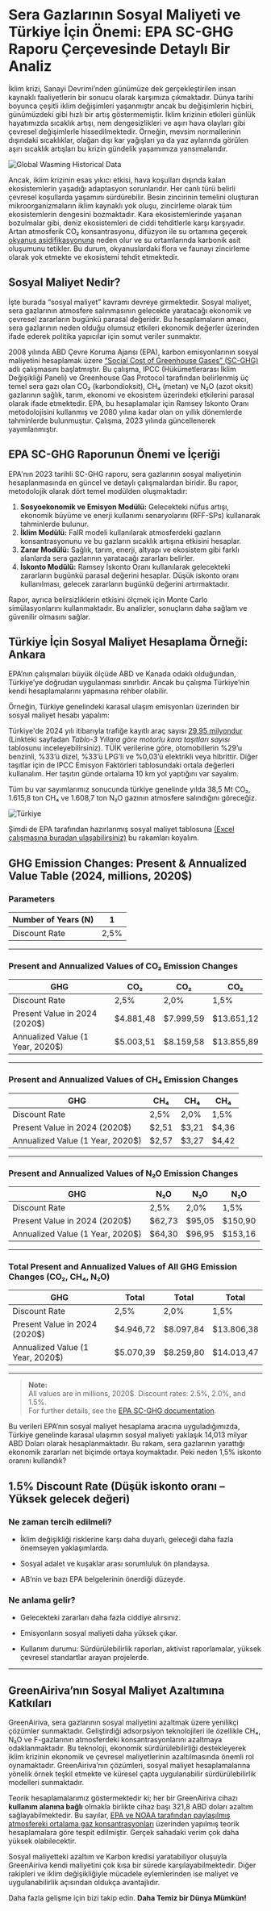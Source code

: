 
# **Sera Gazlarının Sosyal Maliyeti ve Türkiye İçin Önemi: EPA SC-GHG Raporu Çerçevesinde Detaylı Bir Analiz**


İklim krizi, Sanayi Devrimi’nden günümüze dek gerçekleştirilen insan kaynaklı faaliyetlerin bir sonucu olarak karşımıza çıkmaktadır. Dünya tarihi boyunca çeşitli iklim değişimleri yaşanmıştır ancak bu değişimlerin hiçbiri, günümüzdeki gibi hızlı bir artış göstermemiştir. İklim krizinin etkileri günlük hayatımızda sıcaklık artışı, nem dengesizlikleri ve aşırı hava olayları gibi çevresel değişimlerle hissedilmektedir. Örneğin, mevsim normallerinin dışındaki sıcaklıklar, olağan dışı kar yağışları ya da yaz aylarında görülen aşırı sıcaklık artışları bu krizin gündelik yaşamımıza yansımalarıdır.


<img src="../assets/img/blog/2025-07-15-social-cost/2025-07-15-social-cost-GlWa-Graph.png" alt= "Global Wasming Historical Data">


Ancak, iklim krizinin esas yıkıcı etkisi, hava koşulları dışında kalan ekosistemlerin yaşadığı adaptasyon sorunlarıdır. Her canlı türü belirli çevresel koşullarda yaşamını sürdürebilir. Besin zincirinin temelini oluşturan mikroorganizmaların iklim kaynaklı yok oluşu, zincirleme olarak tüm ekosistemlerin dengesini bozmaktadır. Kara ekosistemlerinde yaşanan bozulmalar gibi, deniz ekosistemleri de ciddi tehditlerle karşı karşıyadır. Artan atmosferik CO₂ konsantrasyonu, difüzyon ile su ortamına geçerek [okyanus asidifikasyonuna](https://oceanservice.noaa.gov/facts/acidification.html) neden olur ve su ortamlarında karbonik asit oluşumunu tetikler. Bu durum, okyanuslardaki flora ve faunayı zincirleme olarak yok etmekte ve ekosistemi tehdit etmektedir.

## Sosyal Maliyet Nedir?

İşte burada “sosyal maliyet” kavramı devreye girmektedir. Sosyal maliyet, sera gazlarının atmosfere salınmasının gelecekte yaratacağı ekonomik ve çevresel zararların bugünkü parasal değeridir. Bu hesaplamaların amacı, sera gazlarının neden olduğu olumsuz etkileri ekonomik değerler üzerinden ifade ederek politika yapıcılar için somut veriler sunmaktır.

2008 yılında ABD Çevre Koruma Ajansı (EPA), karbon emisyonlarının sosyal maliyetini hesaplamak üzere [“Social Cost of Greenhouse Gases” (SC-GHG)](chrome-extension://efaidnbmnnnibpcajpcglclefindmkaj/https://www.epa.gov/system/files/documents/2023-12/epa_scghg_2023_report_final.pdf) adlı çalışmasını başlatmıştır. Bu çalışma, IPCC (Hükümetlerarası İklim Değişikliği Paneli) ve Greenhouse Gas Protocol tarafından belirlenmiş üç temel sera gazı olan CO₂ (karbondioksit), CH₄ (metan) ve N₂O (azot oksit) gazlarının sağlık, tarım, ekonomi ve ekosistem üzerindeki etkilerini parasal olarak ifade etmektedir. EPA, bu hesaplamalar için Ramsey İskonto Oranı metodolojisini kullanmış ve 2080 yılına kadar olan on yıllık dönemlerde tahminlerde bulunmuştur. Çalışma, 2023 yılında güncellenerek yayımlanmıştır.

## EPA SC-GHG Raporunun Önemi ve İçeriği

EPA'nın 2023 tarihli SC-GHG raporu, sera gazlarının sosyal maliyetinin hesaplanmasında en güncel ve detaylı çalışmalardan biridir. Bu rapor, metodolojik olarak dört temel modülden oluşmaktadır:

1. **Sosyoekonomik ve Emisyon Modülü:** Gelecekteki nüfus artışı, ekonomik büyüme ve enerji kullanımı senaryolarını (RFF-SPs) kullanarak tahminlerde bulunur.
2. **İklim Modülü:** FaIR modeli kullanılarak atmosferdeki gazların konsantrasyonunu ve bu gazların sıcaklık artışına etkisini hesaplar.
3. **Zarar Modülü:** Sağlık, tarım, enerji, altyapı ve ekosistem gibi farklı alanlarda sera gazlarının yaratacağı zararları belirler.
4. **İskonto Modülü:** Ramsey İskonto Oranı kullanılarak gelecekteki zararların bugünkü parasal değerini hesaplar. Düşük iskonto oranı kullanılması, gelecek zararların bugünkü değerini artırmaktadır.

Rapor, ayrıca belirsizliklerin etkisini ölçmek için Monte Carlo simülasyonlarını kullanmaktadır. Bu analizler, sonuçların daha sağlam ve güvenilir olmasını sağlar.

## Türkiye İçin Sosyal Maliyet Hesaplama Örneği: Ankara

EPA’nın çalışmaları büyük ölçüde ABD ve Kanada odaklı olduğundan, Türkiye’ye doğrudan uygulanması sınırlıdır. Ancak bu çalışma Türkiye’nin kendi hesaplamalarını yapmasına rehber olabilir.

Örneğin, Türkiye genelindeki karasal ulaşım emisyonları üzerinden bir sosyal maliyet hesabı yapalım:

Türkiye'de 2024 yılı itibarıyla trafiğe kayıtlı araç sayısı [29,95 milyondur]() (Linkteki sayfadan *Tablo-3 Yıllara göre motorlu kara taşıtları sayısı* tablosunu inceleyebilirsiniz). TÜİK verilerine göre, otomobillerin %29’u benzinli, %33’ü dizel, %33’ü LPG’li ve %0,03’ü elektrikli veya hibrittir. Diğer taşıtlar için de IPCC Emisyon Faktörleri tablosundaki ortala değerleri kullanalım. Her taşıtın günde ortalama 10 km yol yaptığını var sayalım.

Tüm bu var sayımlarımız sonucunda türkiye genelinde yılda 38,5 Mt CO₂, 1.615,8 ton CH₄ ve 1.608,7 ton N₂O gazının atmosfere salındığını göreceğiz. 


<img src="../assets/img/blog/2025-07-15-social-cost/2025-07-15-social-cost-Car Emission-GraphTur.png" alt= "Türkiye">


Şimdi de EPA tarafından hazırlanmış sosyal maliyet tablosuna [(Excel çalışmasına buradan ulaşabilirsiniz)](https://www.epa.gov/environmental-economics/scghg) bu rakamları koyalım.


## GHG Emission Changes: Present & Annualized Value Table (2024, millions, 2020$)

### Parameters

| Number of Years (N) | 1 |
|---------------------|---|
| Discount Rate       | 2,5% | 2,0% | 1,5% |

---

### Present and Annualized Values of **CO₂** Emission Changes

| GHG  | CO₂        | CO₂        | CO₂        |
|------|------------|------------|------------|
| Discount Rate | 2,5%     | 2,0%     | 1,5%     |
| Present Value in 2024 (2020$) | $4.881,48 | $7.999,59 | $13.651,12 |
| Annualized Value (1 Year, 2020$) | $5.003,51 | $8.159,58 | $13.855,89 |

---

### Present and Annualized Values of **CH₄** Emission Changes

| GHG  | CH₄        | CH₄        | CH₄        |
|------|------------|------------|------------|
| Discount Rate | 2,5%     | 2,0%     | 1,5%     |
| Present Value in 2024 (2020$) | $2,51    | $3,21    | $4,36    |
| Annualized Value (1 Year, 2020$) | $2,57    | $3,27    | $4,42    |

---

### Present and Annualized Values of **N₂O** Emission Changes

| GHG  | N₂O        | N₂O        | N₂O        |
|------|------------|------------|------------|
| Discount Rate | 2,5%     | 2,0%     | 1,5%     |
| Present Value in 2024 (2020$) | $62,73   | $95,05   | $150,90  |
| Annualized Value (1 Year, 2020$) | $64,30   | $96,95   | $153,16  |

---

### **Total Present and Annualized Values of All GHG Emission Changes (CO₂, CH₄, N₂O)**

| GHG  | Total      | Total      | Total      |
|------|------------|------------|------------|
| Discount Rate | 2,5%     | 2,0%     | 1,5%     |
| Present Value in 2024 (2020$) | $4.946,72 | $8.097,84 | $13.806,38 |
| Annualized Value (1 Year, 2020$) | $5.070,39 | $8.259,80 | $14.013,47 |

---

> **Note:**  
> All values are in millions, 2020$. Discount rates: 2.5%, 2.0%, and 1.5%.  
> For further details, see the [EPA SC-GHG documentation](https://www.epa.gov/environmental-economics/scghg).


Bu verileri EPA’nın sosyal maliyet hesaplama aracına uyguladığımızda, Türkiye genelinde karasal ulaşımın sosyal maliyeti yaklaşık 14,013 milyar ABD Doları olarak hesaplanmaktadır. Bu rakam, sera gazlarının yarattığı ekonomik zararları net biçimde ortaya koymaktadır. Peki neden 1,5% iskonto oranını kullandık?

## 1.5% Discount Rate (Düşük iskonto oranı – Yüksek gelecek değeri)
### Ne zaman tercih edilmeli?

* İklim değişikliği risklerine karşı daha duyarlı, geleceği daha fazla önemseyen yaklaşımlarda.

* Sosyal adalet ve kuşaklar arası sorumluluk ön plandaysa.

* AB’nin ve bazı EPA belgelerinin önerdiği düzeyde.

### Ne anlama gelir?

* Gelecekteki zararları daha fazla ciddiye alırsınız.

* Emisyonların sosyal maliyeti daha yüksek çıkar.

* Kullanım durumu: Sürdürülebilirlik raporları, aktivist raporlamalar, yüksek çevresel standartlar arayan projelerde.

---

## GreenAiriva’nın Sosyal Maliyet Azaltımına Katkıları

GreenAiriva, sera gazlarının sosyal maliyetini azaltmak üzere yenilikçi çözümler sunmaktadır. Geliştirdiği adsorpsiyon teknolojileri ile özellikle CH₄, N₂O ve F-gazlarının atmosferdeki konsantrasyonlarını azaltmaya odaklanmaktadır. Bu teknoloji, ekonomik sürdürülebilirliği destekleyerek iklim krizinin ekonomik ve çevresel maliyetlerinin azaltılmasında önemli rol oynamaktadır. GreenAiriva’nın çözümleri, sosyal maliyet hesaplamalarına yönelik örnek teşkil etmekte ve küresel çapta uygulanabilir sürdürülebilirlik modelleri sunmaktadır.

Teorik hesaplamalarımız göstermektedir ki; her bir GreenAiriva cihazı **kullanım alanına bağlı** olmakla birlikte cihaz başı 321,8 ABD doları azaltım sağlayabilmektedir. Bu sayılar, [EPA ve NOAA tarafından paylaşılmış atmosfereki ortalama gaz konsantrasyonları](https://blog.greenairiva.com.tr/article.html?slug=2025-07-10-hava-kalitesi-greenairiva) üzerinden yapılmış teorik hesaplamalara göre tespit edilmiştir. Gerçek sahadaki verim çok daha yüksek olabilecektir.

Sosyal maliyetteki azaltım ve Karbon kredisi yaratabiliyor oluşuyla GreenAiriva kendi maliyetini çok kısa bir sürede karşılayabilmektedir. Diğer rakipleri ve iklim değişikliğiyle mücadele eylemlerinden ise maliyet ve uygulanabilirlik açısından oldukça avantajlıdır.

Daha fazla gelişme için bizi takip edin. **Daha Temiz bir Dünya Mümkün!**
